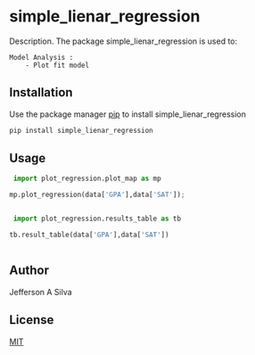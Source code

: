 # simple_lienar_regression

Description.
The package simple_lienar_regression is used to:

    Model Analysis :
    	- Plot fit model

## Installation

Use the package manager [pip](https://pip.pypa.io/en/stable/) to install simple_lienar_regression

```bash
pip install simple_lienar_regression
```

## Usage

```python
 import plot_regression.plot_map as mp

mp.plot_regression(data['GPA'],data['SAT']);
```

<img width="auto" src="">

```python
 import plot_regression.results_table as tb

tb.result_table(data['GPA'],data['SAT'])
```

<img width="auto" src="">

## Author

Jefferson A Silva

## License

[MIT](https://choosealicense.com/licenses/mit/)
